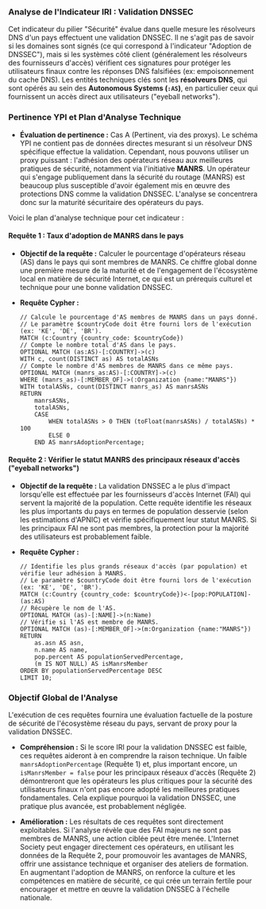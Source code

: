 ### Analyse de l'Indicateur IRI : Validation DNSSEC

Cet indicateur du pilier "Sécurité" évalue dans quelle mesure les résolveurs DNS d'un pays effectuent une validation DNSSEC. Il ne s'agit pas de savoir si les domaines sont signés (ce qui correspond à l'indicateur "Adoption de DNSSEC"), mais si les systèmes côté client (généralement les résolveurs des fournisseurs d'accès) vérifient ces signatures pour protéger les utilisateurs finaux contre les réponses DNS falsifiées (ex: empoisonnement du cache DNS). Les entités techniques clés sont les **résolveurs DNS**, qui sont opérés au sein des **Autonomous Systems (`:AS`)**, en particulier ceux qui fournissent un accès direct aux utilisateurs ("eyeball networks").

### Pertinence YPI et Plan d'Analyse Technique

* **Évaluation de pertinence :** Cas A (Pertinent, via des proxys). Le schéma YPI ne contient pas de données directes mesurant si un résolveur DNS spécifique effectue la validation. Cependant, nous pouvons utiliser un proxy puissant : l'adhésion des opérateurs réseau aux meilleures pratiques de sécurité, notamment via l'initiative **MANRS**. Un opérateur qui s'engage publiquement dans la sécurité du routage (MANRS) est beaucoup plus susceptible d'avoir également mis en œuvre des protections DNS comme la validation DNSSEC. L'analyse se concentrera donc sur la maturité sécuritaire des opérateurs du pays.

Voici le plan d'analyse technique pour cet indicateur :

#### Requête 1 : Taux d'adoption de MANRS dans le pays

* **Objectif de la requête :** Calculer le pourcentage d'opérateurs réseau (AS) dans le pays qui sont membres de MANRS. Ce chiffre global donne une première mesure de la maturité et de l'engagement de l'écosystème local en matière de sécurité Internet, ce qui est un prérequis culturel et technique pour une bonne validation DNSSEC.

* **Requête Cypher :**
    ```cypher
    // Calcule le pourcentage d'AS membres de MANRS dans un pays donné.
    // Le paramètre $countryCode doit être fourni lors de l'exécution (ex: 'KE', 'DE', 'BR').
    MATCH (c:Country {country_code: $countryCode})
    // Compte le nombre total d'AS dans le pays.
    OPTIONAL MATCH (as:AS)-[:COUNTRY]->(c)
    WITH c, count(DISTINCT as) AS totalASNs
    // Compte le nombre d'AS membres de MANRS dans ce même pays.
    OPTIONAL MATCH (manrs_as:AS)-[:COUNTRY]->(c)
    WHERE (manrs_as)-[:MEMBER_OF]->(:Organization {name:"MANRS"})
    WITH totalASNs, count(DISTINCT manrs_as) AS manrsASNs
    RETURN
        manrsASNs,
        totalASNs,
        CASE
            WHEN totalASNs > 0 THEN (toFloat(manrsASNs) / totalASNs) * 100
            ELSE 0
        END AS manrsAdoptionPercentage;
    ```

#### Requête 2 : Vérifier le statut MANRS des principaux réseaux d'accès ("eyeball networks")

* **Objectif de la requête :** La validation DNSSEC a le plus d'impact lorsqu'elle est effectuée par les fournisseurs d'accès Internet (FAI) qui servent la majorité de la population. Cette requête identifie les réseaux les plus importants du pays en termes de population desservie (selon les estimations d'APNIC) et vérifie spécifiquement leur statut MANRS. Si les principaux FAI ne sont pas membres, la protection pour la majorité des utilisateurs est probablement faible.

* **Requête Cypher :**
    ```cypher
    // Identifie les plus grands réseaux d'accès (par population) et vérifie leur adhésion à MANRS.
    // Le paramètre $countryCode doit être fourni lors de l'exécution (ex: 'KE', 'DE', 'BR').
    MATCH (c:Country {country_code: $countryCode})<-[pop:POPULATION]-(as:AS)
    // Récupère le nom de l'AS.
    OPTIONAL MATCH (as)-[:NAME]->(n:Name)
    // Vérifie si l'AS est membre de MANRS.
    OPTIONAL MATCH (as)-[:MEMBER_OF]->(m:Organization {name:"MANRS"})
    RETURN
        as.asn AS asn,
        n.name AS name,
        pop.percent AS populationServedPercentage,
        (m IS NOT NULL) AS isManrsMember
    ORDER BY populationServedPercentage DESC
    LIMIT 10;
    ```

### Objectif Global de l'Analyse

L'exécution de ces requêtes fournira une évaluation factuelle de la posture de sécurité de l'écosystème réseau du pays, servant de proxy pour la validation DNSSEC.

* **Compréhension :** Si le score IRI pour la validation DNSSEC est faible, ces requêtes aideront à en comprendre la raison technique. Un faible `manrsAdoptionPercentage` (Requête 1) et, plus important encore, un `isManrsMember = false` pour les principaux réseaux d'accès (Requête 2) démontreront que les opérateurs les plus critiques pour la sécurité des utilisateurs finaux n'ont pas encore adopté les meilleures pratiques fondamentales. Cela explique pourquoi la validation DNSSEC, une pratique plus avancée, est probablement négligée.

* **Amélioration :** Les résultats de ces requêtes sont directement exploitables. Si l'analyse révèle que des FAI majeurs ne sont pas membres de MANRS, une action ciblée peut être menée. L'Internet Society peut engager directement ces opérateurs, en utilisant les données de la Requête 2, pour promouvoir les avantages de MANRS, offrir une assistance technique et organiser des ateliers de formation. En augmentant l'adoption de MANRS, on renforce la culture et les compétences en matière de sécurité, ce qui crée un terrain fertile pour encourager et mettre en œuvre la validation DNSSEC à l'échelle nationale.